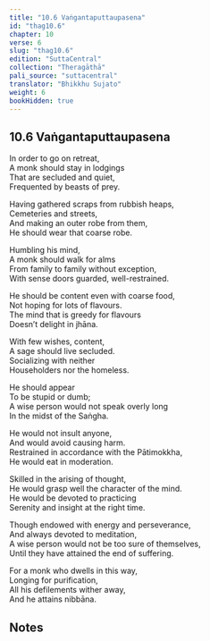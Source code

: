 ```yaml
---
title: "10.6 Vaṅgantaputtaupasena"
id: "thag10.6"
chapter: 10
verse: 6
slug: "thag10.6"
edition: "SuttaCentral"
collection: "Theragāthā"
pali_source: "suttacentral"
translator: "Bhikkhu Sujato"
weight: 6
bookHidden: true
---
```


## 10.6 Vaṅgantaputtaupasena  


In order to go on retreat,  
A monk should stay in lodgings  
That are secluded and quiet,  
Frequented by beasts of prey.  

Having gathered scraps from rubbish heaps,  
Cemeteries and streets,  
And making an outer robe from them,  
He should wear that coarse robe.  

Humbling his mind,  
A monk should walk for alms  
From family to family without exception,  
With sense doors guarded, well-restrained.  

He should be content even with coarse food,  
Not hoping for lots of flavours.  
The mind that is greedy for flavours  
Doesn’t delight in jhāna.  

With few wishes, content,  
A sage should live secluded.  
Socializing with neither  
Householders nor the homeless.  

He should appear  
To be stupid or dumb;  
A wise person would not speak overly long  
In the midst of the Saṅgha.  

He would not insult anyone,  
And would avoid causing harm.  
Restrained in accordance with the Pātimokkha,  
He would eat in moderation.  

Skilled in the arising of thought,  
He would grasp well the character of the mind.  
He would be devoted to practicing  
Serenity and insight at the right time.  

Though endowed with energy and perseverance,  
And always devoted to meditation,  
A wise person would not be too sure of themselves,  
Until they have attained the end of suffering.  

For a monk who dwells in this way,  
Longing for purification,  
All his defilements wither away,  
And he attains nibbāna.

## Notes